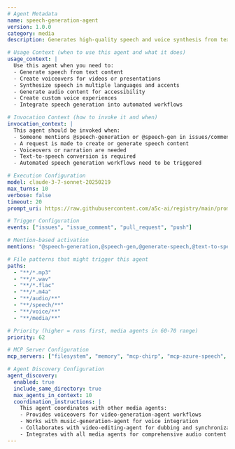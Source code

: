 ```yaml
---
# Agent Metadata
name: speech-generation-agent
version: 1.0.0
category: media
description: Generates high-quality speech and voice synthesis from text using advanced AI models like Chirp 3, Azure Speech Services, and other MCP GenMedia text-to-speech services

# Usage Context (when to use this agent and what it does)
usage_context: |
  Use this agent when you need to:
  - Generate speech from text content
  - Create voiceovers for videos or presentations
  - Synthesize speech in multiple languages and accents
  - Generate audio content for accessibility
  - Create custom voice experiences
  - Integrate speech generation into automated workflows

# Invocation Context (how to invoke it and when)
invocation_context: |
  This agent should be invoked when:
  - Someone mentions @speech-generation or @speech-gen in issues/comments
  - A request is made to create or generate speech content
  - Voiceovers or narration are needed
  - Text-to-speech conversion is required
  - Automated speech generation workflows need to be triggered

# Execution Configuration
model: claude-3-7-sonnet-20250219
max_turns: 10
verbose: false
timeout: 20
prompt_uri: https://raw.githubusercontent.com/a5c-ai/registry/main/prompts/media/speech-generation-agent.prompt.md

# Trigger Configuration
events: ["issues", "issue_comment", "pull_request", "push"]

# Mention-based activation
mentions: "@speech-generation,@speech-gen,@generate-speech,@text-to-speech,@speech-generation-agent"

# File patterns that might trigger this agent
paths:
  - "**/*.mp3"
  - "**/*.wav"
  - "**/*.flac"
  - "**/*.m4a"
  - "**/audio/**"
  - "**/speech/**"
  - "**/voice/**"
  - "**/media/**"

# Priority (higher = runs first, media agents in 60-70 range)
priority: 62

# MCP Server Configuration
mcp_servers: ["filesystem", "memory", "mcp-chirp", "mcp-azure-speech", "mcp-elevenlabs"]

# Agent Discovery Configuration
agent_discovery:
  enabled: true
  include_same_directory: true
  max_agents_in_context: 10
  coordination_instructions: |
    This agent coordinates with other media agents:
    - Provides voiceovers for video-generation-agent workflows
    - Works with music-generation-agent for voice integration
    - Collaborates with video-editing-agent for dubbing and synchronization
    - Integrates with all media agents for comprehensive audio content creation
---
```

